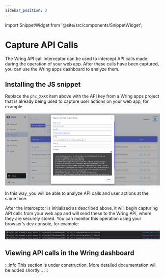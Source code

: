 ```yaml
---
sidebar_position: 3
---
```


import SnippetWidget from '@site/src/components/SnippetWidget';

# Capture API Calls

The Wring API call interceptor can be used to intercept API calls made during
the operation of your web app. After these calls have been captured, you can use
the Wring apps dashboard to analyze them.

## Installing the JS snippet

<SnippetWidget />

Replace the `phc_XXXX` item above with the API key from a Wring apps
project that is already being used to capture user actions on your web app, for
example:

![apps API key](/img/pag6.png)

In this way, you will be able to analyze API calls and user actions at the same
time.

After the interceptor is initialized as described above, it will begin capturing
API calls from your web app and will send these to the Wring API, where they are
securely stored. You can monitor this operation using your browser's dev
console, for example:

![Browser console showing API call interceptor working](/img/apicall-interceptor-browser-console.png)

## Viewing API calls in the Wring dashboard

:::info
This section is under construction. More detailed documentation will be added shortly...
:::
